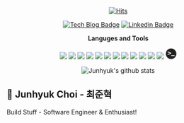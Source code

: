 <div align=center>

[![Hits](https://hits.seeyoufarm.com/api/count/incr/badge.svg?url=https%3A%2F%2Fgithub.com%2Fhshine1226%2Fhit-counter)](https://hits.seeyoufarm.com)
  
</div>

<div align=center>
  
[![Tech Blog Badge](http://img.shields.io/badge/-Tech%20blog-000000?style=flat-square&logo=Medium&link=https://medium.com/@hshine1226)](https://medium.com/@hshine1226) [![Linkedin Badge](https://img.shields.io/badge/-LinkedIn-blue?style=flat-square&logo=Linkedin&logoColor=white&link=https://www.linkedin.com/in/junhyuk-choi-2814071aa/)](https://www.linkedin.com/in/junhyuk-choi-2814071aa/)

</div>

<div align=center>
  
**Languges and Tools**
  
</div>

<div align=center>
<code><img height="25" src="https://user-images.githubusercontent.com/47877911/88287732-af825c80-cd2d-11ea-9a56-bf85549e3fc4.png"></code> <!--JavaScript-->
<code><img height="25" src="https://user-images.githubusercontent.com/31975706/125539966-366c5fde-5861-418c-8665-54fb0cbda823.png"></code> <!--TypeScript-->
<code><img height="25" src="https://user-images.githubusercontent.com/47877911/88288767-33891400-cd2f-11ea-81cd-b6a089ab4a24.png"></code> <!--ES6-->
<code><img height="25" src="https://user-images.githubusercontent.com/31975706/112001023-e1b8b800-8b61-11eb-9608-d8a77c360028.png"></code> <!--NodeJS--> 
<code><img height="25" src="https://user-images.githubusercontent.com/31975706/122644444-213a7480-d150-11eb-921d-a5d238f7c6b7.png"></code> <!--NestJS--> 
<code><img height="25" src="https://user-images.githubusercontent.com/31975706/111999911-c8fbd280-8b60-11eb-8c69-75908f2aec1e.png"></code> <!--Python-->
<code><img height="25" src="https://user-images.githubusercontent.com/47877911/88288497-d42b0400-cd2e-11ea-819f-e2fa50f5e60b.png"></code> <!--MongoDB-->
<code><img height="25" src="https://user-images.githubusercontent.com/31975706/111998418-52aaa080-8b5f-11eb-889f-ca72d5357b0e.png"></code> <!--Postgresql-->
<code><img height="25" src="https://user-images.githubusercontent.com/47877911/88288382-aa71dd00-cd2e-11ea-8fc2-a1f7ae93de63.png"></code> <!--React-->
<code><img height="25" src="https://user-images.githubusercontent.com/31975706/111998874-c8af0780-8b5f-11eb-8e14-bad4b5d1030c.png"></code> <!--Docker-->
<code><img height="25" src="https://user-images.githubusercontent.com/31975706/112001500-5e4b9680-8b62-11eb-86b8-0fa19d707251.png"></code> <!--GCP-->
<code><img height="25" src="https://user-images.githubusercontent.com/31975706/120637402-d3641200-c4a9-11eb-83db-fd2f5f8f3353.png"></code> <!--Jenkins-->
<code><img height="25" src="https://raw.githubusercontent.com/github/explore/80688e429a7d4ef2fca1e82350fe8e3517d3494d/topics/terminal/terminal.png"></code> <!--Terminal-->



</div>

<div align=center>
  
![Junhyuk's github stats](https://github-readme-stats.vercel.app/api?username=hshine1226&show_icons=true&hide_border=true&count_private=true&include_all_commits=true)

</div>

## 👦 Junhyuk Choi - 최준혁

Build Stuff - Software Engineer & Enthusiast!
